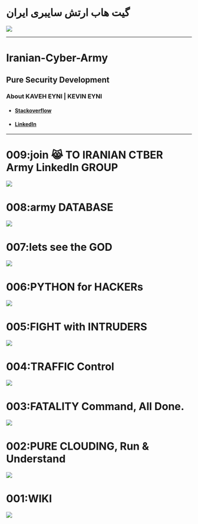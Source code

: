 <h1>
گیت هاب ارتش سایبری ایران
</h1>
<p>
<a href='https://github.com/dewebdes/Iranian-Cyber-Army/tree/master/snort/snorty' >
<img src='https://github.com/dewebdes/Iranian-Cyber-Army/blob/master/snort/snorty/1024b.jpg' />
</a>
</p>
<hr>    
<h1>Iranian-Cyber-Army</h1>
<h2>Pure Security Development</h2>
<h3>About KAVEH EYNI | KEVIN EYNI</h3>
<ul>
<li><h4><a href="https://stackoverflow.com/users/11239018/kaveh-eyni">Stackoverflow</a></h4></li>
<li><h4><a href="https://www.linkedin.com/posts/kaveh-eyni-08060b59_iran-hackers-soldiers-activity-6630478965909925888-7K4u">LinkedIn</a></h4></li>
</ul>
<hr />

<h1>009:join 😹 TO IRANIAN CTBER Army LinkedIn GROUP</h1>
<a href="https://www.linkedin.com/groups/13826854/">
<img src="https://github.com/dewebdes/Iranian-Cyber-Army/blob/master/hardpass.jpg" />
</a>

<h1>008:army DATABASE</h1>
<a href="https://github.com/dewebdes/Iranian-Cyber-Army/blob/master/scapy/bigdata">
<img src="https://github.com/dewebdes/Iranian-Cyber-Army/blob/master/scapy/bigdata/mysql002.jpg" />
</a>

<h1>007:lets see the GOD</h1>
<a href="https://github.com/dewebdes/Iranian-Cyber-Army/blob/master/c">
<img src="https://github.com/dewebdes/Iranian-Cyber-Army/blob/master/c/tcb/MOON.jpeg" />
</a>

<h1>006:PYTHON for HACKERs</h1>
<a href="https://github.com/dewebdes/Iranian-Cyber-Army/blob/master/python">
<img src="https://github.com/dewebdes/Iranian-Cyber-Army/blob/master/python/py.jpeg" />
</a>

<h1>005:FIGHT with INTRUDERS</h1>
<a href="https://github.com/dewebdes/Iranian-Cyber-Army/tree/master/ghost/fishing">
<img src="https://github.com/dewebdes/Iranian-Cyber-Army/blob/master/ghost/fishing/bg-img-01.jpg" />
</a>
<h1>004:TRAFFIC Control</h1>
<a href="https://github.com/dewebdes/Iranian-Cyber-Army/blob/master/scapy/full/"><img src="https://github.com/dewebdes/Iranian-Cyber-Army/blob/master/scapy/full/scapy.jpeg" /></a>
<h1>003:FATALITY Command, All Done.</h1>
    <a href="https://github.com/dewebdes/Iranian-Cyber-Army/tree/master/echo"><img src="https://github.com/dewebdes/Iranian-Cyber-Army/blob/master/echo/echo.jpeg"></a>
<h1>002:PURE CLOUDING, Run & Understand</h1>
<img src="https://github.com/dewebdes/Iranian-Cyber-Army/blob/master/clouding.jpeg" />
<h1>001:WIKI</h1>
<img src="https://github.com/dewebdes/Iranian-Cyber-Army/blob/master/step001.jpeg" />
